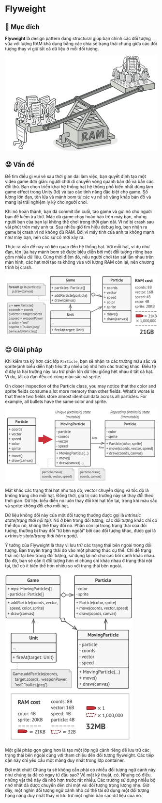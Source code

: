 # Flyweight

## 📜 Mục đích

**Flyweight** là design pattern dạng structural giúp bạn chỉnh các đối tượng vừa với lượng RAM khả dụng bằng các chia sẻ trạng thái chung giữa các đối tượng thay vì giữ tất cả dữ liệu ở mỗi đối tượng.

![intent](./assets/intent.png)

## 😟 Vấn đề

Để tìm điều gì vui vẻ sau thời gian dài làm việc, bạn quyết định tạo một video game đơn giản: người chơi di chuyển vòng quanh bản đồ và bắn các đối thủ. Bạn chọn triển khai hệ thống hạt hệ thống phổ biến nhất dùng làm game effect trong Unity 3d)  và tạo các tính năng đặc biệt cho game. Số lượng lớn đạn, tên lửa và mảnh bom từ các vụ nổ sẽ văng khắp bản đồ và mang lại trải nghiệm ly kỳ cho người chơi.

Khi nó hoàn thành, bạn đã commit lần cuối, tạo game và gửi nó cho người bạn để kiểm tra thử. Mặc dù game chạy hoàn hảo trên máy bạn, nhưng người bạn của bạn lại không thể chơi trong thời gian dài. Vì nó bị crash sau vài phút trên máy anh ta. Sau nhiều giờ tìm hiểu debug log, bạn nhận ra game bị crash vì nó không đủ RAM. Bởi vì máy tính của anh ta không mạnh như máy bạn, nên các sự cố mới xảy ra.

Thực ra vấn đề này có liên quan đến hệ thống hạt. Với mỗi hạt, ví dụ như đạn, tên lửa hay mảnh bom sẽ được biểu diễn bởi một đối tượng riêng bao gồm nhiều dữ liệu. Cùng thời điểm đó, nếu người chơi tàn sát lẫn nhau trên màn hình, các hạt mới tạo ra không vừa với lượng RAM còn lại, nên chương trình bị crash. 

![problem](./assets/problem.png)

## 😊 Giải pháp

Khi kiểm tra kỹ hơn các lớp `Particle`, bạn sẽ nhận ra các trường màu sắc và sprite(ảnh biểu diễn hạt) tiêu thụ nhiều bộ nhớ hơn các trường khác. Điều tệ ở đây là hai trường này lưu trữ phần lớn dữ liệu giống hệt nhau ở tất cả hạt. Ví dụ, tất cả đạn đều có cùng màu sắc và sprite.

On closer inspection of the Particle class, you may notice that the color and sprite fields consume a lot more memory than other fields. What’s worse is that these two fields store almost identical data across all particles. For example, all bullets have the same color and sprite.

![solution1](./assets/solution1.png)

Mặt khác các trạng thái hạt như toạ độ, vector chuyển động và tốc độ là không trùng cho mỗi hạt. Đồng thời, giá trị các trường này sẽ thay đổi theo thời gian. Dữ liệu biểu diễn nó luôn thay đổi khi hạt tồn tại, trong khi màu sắc và sprite không đổi cho mỗi hạt.

Dữ liệu không đổi này của một đối tượng thường được gọi là *intrinsic state(trạng thái nội tại)*. Nó ở bên trong đối tượng; các đối tượng khác chỉ có thể đọc nó, không thể thay đổi nó. Phần còn lại trong trạng thái của đối tượng, thường bị thay đổi “từ bên ngoài” bởi các đối tượng khác, được gọi là *extrinsic state(trạng thái bên ngoài)*.

Ý tưởng của Flyweight là thay vì lưu trữ các trạng thái bên ngoài trong đối tượng. Bạn truyền trạng thái đó vào một phương thức cụ thể. Chỉ để trạng thái nội tại bên trong đối tượng, sử dụng lại nó cho các bối cảnh khác nhau. Do đó, bạn sẽ cần ít đối tượng hơn vì chúng chỉ khác nhau ở trạng thái nội tại, thứ có ít biến thể hơn nhiều so với trạng thái bên ngoài.

![solution2](./assets/solution2.png)

Một giải pháp gọn gàng hơn là tạo một lớp ngữ cảnh riêng để lưu trữ các trạng thái bên ngoài cùng với tham chiếu đến đối tượng flyweight. Các tiếp cận này chỉ yêu cầu một mảng duy nhất trong lớp container.

Đợi một chút! Chúng ta sẽ không cần phải có nhiều đối tượng ngữ cảnh này như chúng ta đã có ngay từ đầu sao? Về mặt kỹ thuật, có. Nhưng có điều, những vật thể này đã nhỏ hơn trước rất nhiều. Các trường sử dụng nhiều bộ nhớ nhất đã được chuyển đến chỉ một vài đối tượng trọng lượng nhẹ. Giờ đây, một nghìn đối tượng ngữ cảnh nhỏ có thể tái sử dụng một đối tượng hạng nặng duy nhất thay vì lưu trữ một nghìn bản sao dữ liệu của nó. 

